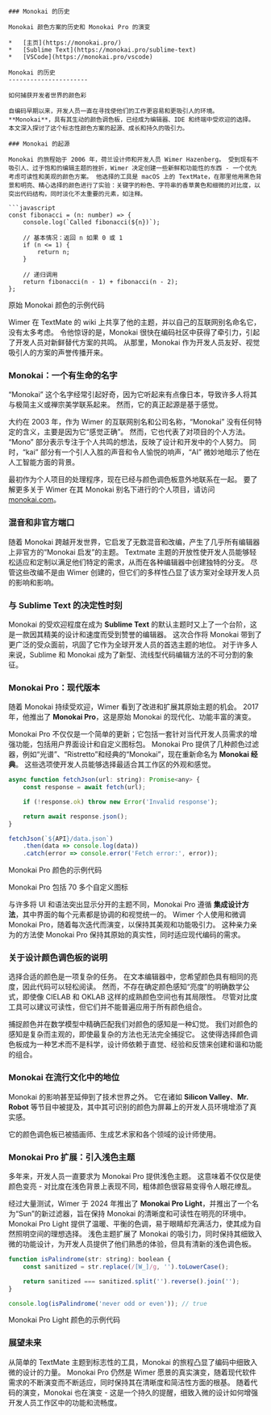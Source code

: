 ```
### Monokai 的历史

Monokai 颜色方案的历史和 Monokai Pro 的演变

*   [主页](https://monokai.pro/)
*   [Sublime Text](https://monokai.pro/sublime-text)
*   [VSCode](https://monokai.pro/vscode)

Monokai 的历史
----------------------

如何捕获开发者世界的颜色彩

自编码早期以来，开发人员一直在寻找使他们的工作更容易和更吸引人的环境。 **Monokai**，具有其生动的颜色调色板，已经成为编辑器、IDE 和终端中受欢迎的选择。 本文深入探讨了这个标志性颜色方案的起源、成长和持久的吸引力。

### Monokai 的起源

Monokai 的旅程始于 2006 年，荷兰设计师和开发人员 Wimer Hazenberg。 受到现有不吸引人、过于饱和的编辑主题的挫折，Wimer 决定创建一些新鲜和功能性的东西 - 一个优先考虑可读性和美观的颜色方案。 他选择的工具是 macOS 上的 TextMate，在那里他用黑色背景和明亮、精心选择的颜色进行了实验：关键字的粉色、字符串的香草黄色和细微的对比度，以突出代码结构，同时淡化不太重要的元素，如注释。

```javascript
const fibonacci = (n: number) => {
    console.log(`Called fibonacci(${n})`);

    // 基本情况：返回 n 如果 0 或 1
    if (n <= 1) {
        return n;
    }

    // 递归调用
    return fibonacci(n - 1) + fibonacci(n - 2);
};
```

原始 Monokai 颜色的示例代码

Wimer 在 TextMate 的 wiki 上共享了他的主题，并以自己的互联网别名命名它，没有太多考虑。 令他惊讶的是，Monokai 很快在编码社区中获得了牵引力，引起了开发人员对新鲜替代方案的共鸣。 从那里，Monokai 作为开发人员友好、视觉吸引人的方案的声誉传播开来。

### Monokai：一个有生命的名字

“Monokai” 这个名字经常引起好奇，因为它听起来有点像日本，导致许多人将其与极简主义或禅宗美学联系起来。 然而，它的真正起源是基于感觉。

大约在 2003 年，作为 Wimer 的互联网别名和公司名称，“Monokai” 没有任何特定的含义，主要是因为它“感觉正确”。 然而，它也代表了对项目的个人方法。 “Mono” 部分表示专注于个人共鸣的想法，反映了设计和开发中的个人努力。 同时，“kai” 部分有一个引人入胜的声音和令人愉悦的响声，“AI” 微妙地暗示了他在人工智能方面的背景。

最初作为个人项目的处理程序，现在已经与颜色调色板意外地联系在一起。 要了解更多关于 Wimer 在其 Monokai 别名下进行的个人项目，请访问 [monokai.com](https://monokai.com/)。

### 混音和非官方端口

随着 Monokai 跨越开发世界，它启发了无数混音和改编，产生了几乎所有编辑器上非官方的“Monokai 启发”的主题。 Textmate 主题的开放性使开发人员能够轻松适应和定制以满足他们特定的需求，从而在各种编辑器中创建独特的分支。 尽管这些改编不是由 Wimer 创建的，但它们的多样性凸显了该方案对全球开发人员的影响和影响。

### 与 Sublime Text 的决定性时刻

Monokai 的受欢迎程度在成为 **Sublime Text** 的默认主题时又上了一个台阶，这是一款因其精美的设计和速度而受到赞誉的编辑器。 这次合作将 Monokai 带到了更广泛的受众面前，巩固了它作为全球开发人员的首选主题的地位。 对于许多人来说，Sublime 和 Monokai 成为了新型、流线型代码编辑方法的不可分割的象征。

### Monokai Pro：现代版本

随着 Monokai 持续受欢迎，Wimer 看到了改进和扩展其原始主题的机会。 2017 年，他推出了 **Monokai Pro**，这是原始 Monokai 的现代化、功能丰富的演变。

Monokai Pro 不仅仅是一个简单的更新；它包括一套针对当代开发人员需求的增强功能，包括用户界面设计和自定义图标包。 Monokai Pro 提供了几种颜色过滤器，例如“光谱”、“Ristretto”和经典的“Monokai”，现在重新命名为 **Monokai 经典**。 这些选项使开发人员能够选择最适合其工作区的外观和感觉。

```javascript
async function fetchJson(url: string): Promise<any> {
    const response = await fetch(url);

    if (!response.ok) throw new Error('Invalid response');

    return await response.json();
}

fetchJson(`${API}/data.json`)
    .then(data => console.log(data))
    .catch(error => console.error('Fetch error:', error));
```

Monokai Pro 颜色的示例代码

Monokai Pro 包括 70 多个自定义图标

与许多将 UI 和语法突出显示分开的主题不同，Monokai Pro 遵循 **集成设计方法**，其中界面的每个元素都是协调的和视觉统一的。 Wimer 个人使用和微调 Monokai Pro，随着每次迭代而演变，以保持其美观和功能吸引力。 这种亲力亲为的方法使 Monokai Pro 保持其原始的真实性，同时适应现代编码的需求。

### 关于设计颜色调色板的说明

选择合适的颜色是一项复杂的任务。 在文本编辑器中，您希望颜色具有相同的亮度，因此代码可以轻松阅读。 然而，不存在确定颜色感知“亮度”的明确数学公式，即使像 CIELAB 和 OKLAB 这样的成熟颜色空间也有其局限性。 尽管对比度工具可以建议可读性，但它们并不能普遍应用于所有颜色组合。

捕捉颜色并在数学模型中精确匹配我们对颜色的感知是一种幻觉。 我们对颜色的感知是复杂而主观的，即使最复杂的方法也无法完全捕捉它。 这使得选择颜色调色板成为一种艺术而不是科学，设计师依赖于直觉、经验和反馈来创建和谐和功能的组合。

### Monokai 在流行文化中的地位

Monokai 的影响甚至延伸到了技术世界之外。 它在诸如 **Silicon Valley**、**Mr. Robot** 等节目中被提及，其中其可识别的颜色为屏幕上的开发人员环境增添了真实感。

它的颜色调色板已被插画师、生成艺术家和各个领域的设计师使用。

### Monokai Pro 扩展：引入浅色主题

多年来，开发人员一直要求为 Monokai Pro 提供浅色主题。 这意味着不仅仅是使颜色变亮 - 对比度在浅色背景上表现不同，粗体颜色很容易变得令人眼花缭乱。

经过大量测试，Wimer 于 2024 年推出了 **Monokai Pro Light**，并推出了一个名为“Sun”的新过滤器，旨在保持 Monokai 的清晰度和可读性在明亮的环境中。 Monokai Pro Light 提供了温暖、平衡的色调，易于眼睛却充满活力，使其成为自然照明空间的理想选择。 浅色主题扩展了 Monokai 的吸引力，同时保持其细致入微的功能设计，为开发人员提供了他们熟悉的体验，但具有清新的浅色调色板。

```javascript
function isPalindrome(str: string): boolean {
    const sanitized = str.replace(/[W_]/g, '').toLowerCase();

    return sanitized === sanitized.split('').reverse().join('');
}

console.log(isPalindrome('never odd or even')); // true
```

Monokai Pro Light 颜色的示例代码

### 展望未来

从简单的 TextMate 主题到标志性的工具，Monokai 的旅程凸显了编码中细致入微的设计的力量。 Monokai Pro 仍然是 Wimer 愿景的真实演变，随着现代软件需求的不断演变而不断适应，同时保持其在清晰度和简洁性方面的根基。 随着代码的演变，Monokai 也在演变 - 这是一个持久的提醒，细致入微的设计如何增强开发人员工作区中的功能和流畅度。
```